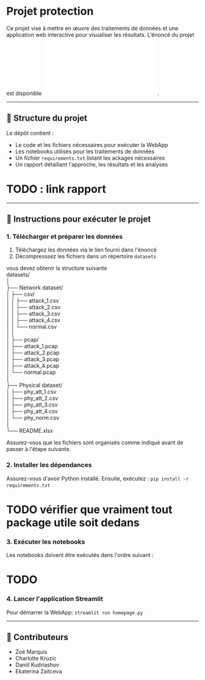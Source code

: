 # Projet protection

Ce projet vise à mettre en œuvre des traitements de données et une application web interactive pour visualiser les résultats. L'énoncé du projet est disponible ![ici](enonce.pdf).

--- 

## 📂 Structure du projet 

Le dépôt contient :

- Le code et les fichiers nécessaires pour exécuter la WebApp
- Les notebooks utilisés pour les traitements de données
- Un fichier ```requirements.txt``` listant les ackages nécessaires
- Un rapport détaillant l'approche, les résultats et les analyses
# TODO : link rapport

---

## 🚀 Instructions pour exécuter le projet

### 1. Télécharger et préparer les données
1. Téléchargez les données via le lien fourni dans l'énoncé
2. Décompresssez les fichiers dans un répertoire ```datasets```

vous devez obtenir la structure suivante   
datasets/  
│  
├── Network dataset/  
│   ├── csv/  
│   │   ├── attack_1.csv  
│   │   ├── attack_2.csv  
│   │   ├── attack_3.csv  
│   │   ├── attack_4.csv  
│   │   └── normal.csv  
│   │  
│   ├── pcap/  
│       ├── attack_1.pcap  
│       ├── attack_2.pcap  
│       ├── attack_3.pcap  
│       ├── attack_4.pcap  
│       └── normal.pcap  
│  
├── Physical dataset/  
│   ├── phy_att_1.csv  
│   ├── phy_att_2.csv  
│   ├── phy_att_3.csv  
│   ├── phy_att_4.csv  
│   └── phy_norm.csv  
│  
└── README.xlsx  

Assurez-vous que les fichiers sont organisés comme indiqué avant de passer à l'étape suivante.

### 2. Installer les dépendances 

Assurez-vous d'avoir Python installé. Ensuite, exécutez :
```pip install -r requirements.txt```
# TODO vérifier que vraiment tout package utile soit dedans

### 3. Exécuter les notebooks
Les notebooks doivent être exécutés dans l'ordre suivant :
# TODO 

### 4. Lancer l'application Streamlit 
Pour démarrer la WebApp: 
```streamlit run homepage.py```

---

## 👷 Contributeurs

- Zoé Marquis
- Charlotte Kruzic
- Daniil Kudriashov
- Ekaterina Zaitceva